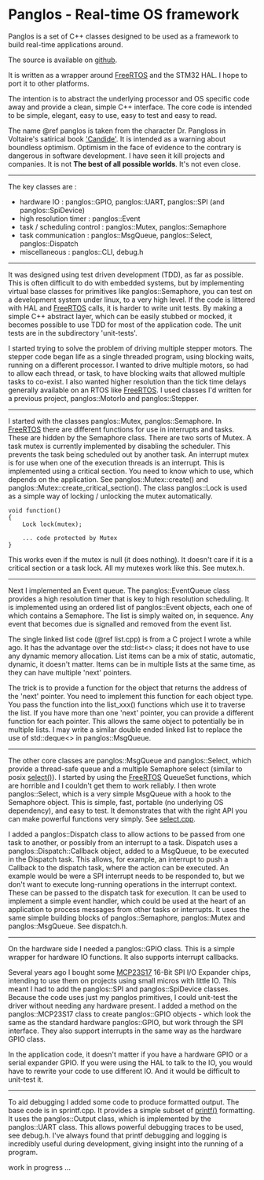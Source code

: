 

# Panglos - Real-time OS framework

Panglos is a set of C++ classes 
designed to be used as a framework to build real-time applications around.

The source is available on [github](https://github.com/DaveBerkeley/panglos).

It is written as a wrapper around [FreeRTOS][1] 
and the STM32 HAL. I hope to port it to other platforms.

The intention is to abstract the underlying processor and OS specific code away 
and provide a clean, simple C++ interface.
The core code is intended to be simple, elegant, easy to use, easy to test and easy to read.

The name @ref panglos is taken from the character Dr. Pangloss in Voltaire's satirical book ['Candide'](https://en.wikipedia.org/wiki/Candide).
It is intended as a warning about boundless optimism.
Optimism in the face of evidence to the contrary is dangerous in software development.
I have seen it kill projects and companies.
It is not __The best of all possible worlds__. It's not even close.

----

The key classes are :

* hardware IO : panglos::GPIO, panglos::UART, panglos::SPI (and panglos::SpiDevice)
* high resolution timer : panglos::Event
* task / scheduling control : panglos::Mutex, panglos::Semaphore
* task communication : panglos::MsgQueue, panglos::Select, panglos::Dispatch
* miscellaneous : panglos::CLI, debug.h

----

It was designed using test driven development (TDD), as far as possible.
This is often difficult to do with embedded systems, but by implementing
virtual base classes for primitives like panglos::Semaphore, you can test on a development
system under linux, to a very high level.
If the code is littered with HAL and [FreeRTOS][1] calls, it is harder to write unit tests.
By making a simple C++ abstract layer, which can be easily stubbed or mocked,
it becomes possible to use TDD for most of the application code.
The unit tests are in the subdirectory 'unit-tests'.

I started trying to solve the problem of driving multiple stepper motors. The stepper
code began life as a single threaded program, using blocking waits, running on a different processor.
I wanted to drive multiple motors, so had to allow each thread, or task, to have
blocking waits that allowed multiple tasks to co-exist.
I also wanted higher resolution than the tick time delays generally available on 
an RTOS like [FreeRTOS][1].
I used classes I'd written for a previous project, panglos::MotorIo and panglos::Stepper.

----

I started with the classes panglos::Mutex, panglos::Semaphore. In [FreeRTOS][1] there are 
different functions for use in interrupts and tasks. These are hidden by the Semaphore class.
There are two sorts of Mutex. 
A task mutex is currently implemented by disabling the scheduler.
This prevents the task being scheduled out by another task.
An interrupt mutex is for use when one of the execution threads is an interrupt.
This is implemented using a critical section.
You need to know which to use, which depends on the application. 
See panglos::Mutex::create() and panglos::Mutex::create_critical_section().
The class panglos::Lock is used as a simple way of locking / unlocking the mutex
automatically.

    void function()
    {
        Lock lock(mutex);

        ... code protected by Mutex
    }

This works even if the mutex is null (it does nothing).
It doesn't care if it is a critical section or a task lock.
All my mutexes work like this. See mutex.h.

----

Next I implemented an Event queue. The panglos::EventQueue class
provides a high resolution timer that is key to high resolution scheduling.
It is implemented using an ordered list of panglos::Event objects, each one of which contains a 
Semaphore. The list is simply waited on, in sequence. 
Any event that becomes due is signalled and removed from the event list.

The single linked list code (@ref list.cpp) is from a C project I wrote a while ago. 
It has the advantage over the std::list<> class; it does not have to use any dynamic memory allocation.
List items can be a mix of static, automatic, dynamic, it doesn't matter. Items can be in multiple
lists at the same time, as they can have multiple 'next' pointers.

The trick is to provide a function for the object that returns the address of the 'next' pointer.
You need to implement this function for each object type. You pass the function into the list_xxx()
functions which use it to traverse the list. If you have more than one 'next' pointer, you can provide
a different function for each pointer.
This allows the same object to potentially be in multiple lists.
I may write a similar double ended linked list to replace the use of std::deque<> in panglos::MsgQueue.

----

The other core classes are panglos::MsgQueue and panglos::Select, which provide a thread-safe queue
and a multiple Semaphore select (similar to posix [select()](https://linux.die.net/man/3/select)). 
I started by using the [FreeRTOS][1] QueueSet functions, which are horrible and I couldn't get them to work
reliably. I then wrote panglos::Select, which is a very simple MsgQueue with a hook to the Semaphore object.
This is simple, fast, portable (no underlying OS dependency), and easy to test.
It demonstrates that with the right API you can make powerful functions very simply.
See [select.cpp](https://github.com/DaveBerkeley/panglos/blob/master/select.cpp).

I added a panglos::Dispatch class to allow actions to be passed from one task to another,
or possibly from an interrupt to a task.
Dispatch uses a panglos::Dispatch::Callback object, added to a MsgQueue, to be executed in the Dispatch task.
This allows, for example, an interrupt to push a Callback to the dispatch task,
where the action can be executed.
An example would be were a SPI interrupt needs to be responded to, but we don't want
to execute long-running operations in the interrupt context. These can be passed to the dispatch
task for execution.
It can be used to implement a simple event handler, which could be used at the heart of
an application to process messages from other tasks or interrupts. 
It uses the same simple building blocks of panglos::Semaphore, panglos::Mutex and panglos::MsgQueue.
See dispatch.h.

----

On the hardware side I needed a panglos::GPIO class. This is a simple wrapper for hardware IO functions.
It also supports interrupt callbacks.

Several years ago I bought some [MCP23S17](https://www.microchip.com/wwwproducts/en/MCP23S17) 
16-Bit SPI I/O Expander chips, intending to use them on projects using small micros with little IO.
This meant I had to add the panglos::SPI and panglos::SpiDevice classes. Because the code uses just my 
panglos primitives, I could unit-test the driver without needing any hardware present.
I added a method on the panglos::MCP23S17 class to create panglos::GPIO objects - which look the same
as the standard hardware panglos::GPIO, but work through the SPI interface.
They also support interrupts in the same way as the hardware GPIO class.

In the application code, it doesn't matter if you have a hardware GPIO or a serial expander GPIO.
If you were using the HAL to talk to the IO, you would have to rewrite your code to use different IO.
And it would be difficult to unit-test it.

----

To aid debugging I added some code to produce formatted output. The base code is in sprintf.cpp. 
It provides a simple subset of [printf()](https://linux.die.net/man/3/printf) formatting.
It uses the panglos::Output class, which is implemented by the panglos::UART class.
This allows powerful debugging traces to be used, see debug.h.
I've always found that printf debugging and logging is incredibly useful during development,
giving insight into the running of a program.

work in progress ...

[1]: https://www.freertos.org/        "FreeRTOS"

